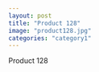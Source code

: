```yaml
---
layout: post
title: "Product 128"
image: "product128.jpg"
categories: "category1"
---
```

Product 128
